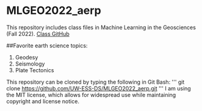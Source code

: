 # MLGEO2022_aerp
This repository includes class files in Machine Learning in the Geosciences (Fall 2022).
[Class GitHub](https://github.com/UW-ESS-DS/MLGeo-Autumn22)

##Favorite earth science topics:
1. Geodesy
2. Seismology
3. Plate Tectonics

This repository can be cloned by typing the following in Git Bash: 
'''
git clone https://github.com/UW-ESS-DS/MLGEO2022_aerp.git
'''
I am using the MIT license, which allows for widespread use while maintaining copyright and license notice. 


